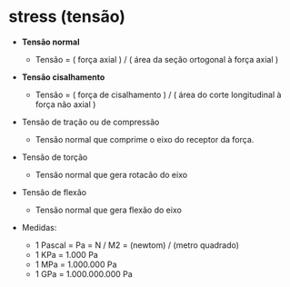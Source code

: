 # stress (tensão)

- **Tensão normal**
     - Tensão = ( força axial ) / ( área da seção ortogonal à força axial )

- **Tensão cisalhamento**
     - Tensão = ( força de cisalhamento ) / ( área do corte longitudinal à força não axial )

- Tensão de tração ou de compressão
     - Tensão normal que comprime o eixo do receptor da força.

- Tensão de torção
     - Tensão normal que gera rotacão do eixo

- Tensão de flexão
     - Tensão normal que gera flexão do eixo

- Medidas:
    - 1 Pascal = Pa = N / M2 = (newtom) / (metro quadrado)
    - 1 KPa = 1.000 Pa
    - 1 MPa = 1.000.000 Pa
    - 1 GPa = 1.000.000.000 Pa 